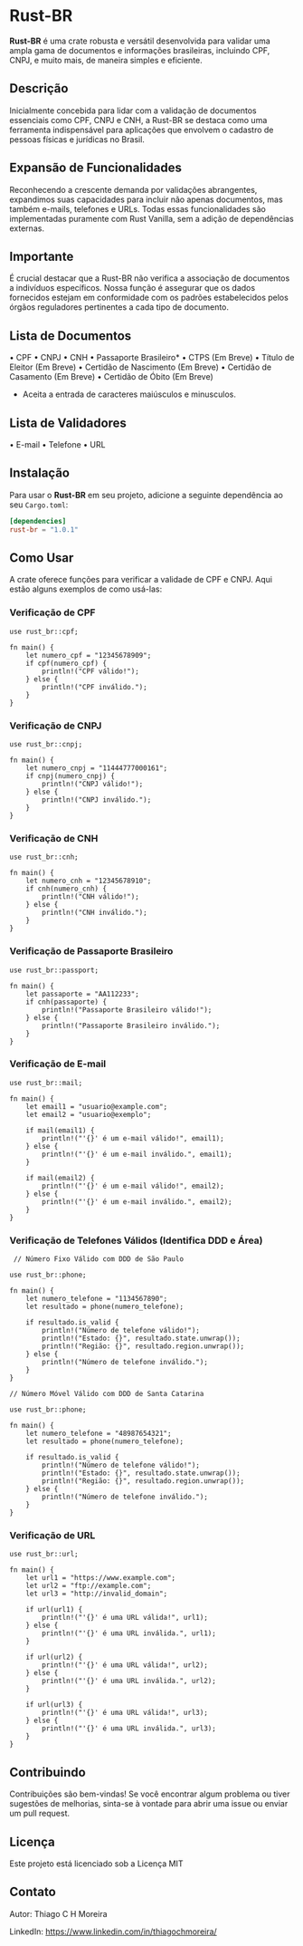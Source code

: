 # Rust-BR

**Rust-BR** é uma crate robusta e versátil desenvolvida para validar uma ampla gama de documentos e informações brasileiras, incluindo CPF, CNPJ, e muito mais, de maneira simples e eficiente.

## Descrição
Inicialmente concebida para lidar com a validação de documentos essenciais como CPF, CNPJ e CNH, a Rust-BR se destaca como uma ferramenta indispensável para aplicações que envolvem o cadastro de pessoas físicas e jurídicas no Brasil.

## Expansão de Funcionalidades
Reconhecendo a crescente demanda por validações abrangentes, expandimos suas capacidades para incluir não apenas documentos, mas também e-mails, telefones e URLs. Todas essas funcionalidades são implementadas puramente com Rust Vanilla, sem a adição de dependências externas.

## Importante
É crucial destacar que a Rust-BR não verifica a associação de documentos a indivíduos específicos. Nossa função é assegurar que os dados fornecidos estejam em conformidade com os padrões estabelecidos pelos órgãos reguladores pertinentes a cada tipo de documento.

## Lista de Documentos

 • CPF
 • CNPJ
 • CNH
 • Passaporte Brasileiro*
 • CTPS (Em Breve)
 • Título de Eleitor (Em Breve)
 • Certidão de Nascimento (Em Breve)
 • Certidão de Casamento (Em Breve)
 • Certidão de Óbito (Em Breve)

 * Aceita a entrada de caracteres maiúsculos e minusculos.

## Lista de Validadores

 • E-mail
 • Telefone
 • URL

## Instalação

Para usar o **Rust-BR** em seu projeto, adicione a seguinte dependência ao seu `Cargo.toml`:

```toml
[dependencies]
rust-br = "1.0.1"
```

## Como Usar
A crate oferece funções para verificar a validade de CPF e CNPJ. Aqui estão alguns exemplos de como usá-las:

### Verificação de CPF
```
use rust_br::cpf;

fn main() {
    let numero_cpf = "12345678909";
    if cpf(numero_cpf) {
        println!("CPF válido!");
    } else {
        println!("CPF inválido.");
    }
}
```
### Verificação de CNPJ
```
use rust_br::cnpj;

fn main() {
    let numero_cnpj = "11444777000161";
    if cnpj(numero_cnpj) {
        println!("CNPJ válido!");
    } else {
        println!("CNPJ inválido.");
    }
}
```
### Verificação de CNH
```
use rust_br::cnh;

fn main() {
    let numero_cnh = "12345678910";
    if cnh(numero_cnh) {
        println!("CNH válido!");
    } else {
        println!("CNH inválido.");
    }
}
```
### Verificação de Passaporte Brasileiro
```
use rust_br::passport;

fn main() {
    let passaporte = "AA112233";
    if cnh(passaporte) {
        println!("Passaporte Brasileiro válido!");
    } else {
        println!("Passaporte Brasileiro inválido.");
    }
}
```
### Verificação de E-mail
```
use rust_br::mail;

fn main() {
    let email1 = "usuario@example.com";
    let email2 = "usuario@exemplo";

    if mail(email1) {
        println!("'{}' é um e-mail válido!", email1);
    } else {
        println!("'{}' é um e-mail inválido.", email1);
    }

    if mail(email2) {
        println!("'{}' é um e-mail válido!", email2);
    } else {
        println!("'{}' é um e-mail inválido.", email2);
    }
}
```
### Verificação de Telefones Válidos (Identifica DDD e Área)
```
 // Número Fixo Válido com DDD de São Paulo

use rust_br::phone;

fn main() {
    let numero_telefone = "1134567890";
    let resultado = phone(numero_telefone);

    if resultado.is_valid {
        println!("Número de telefone válido!");
        println!("Estado: {}", resultado.state.unwrap());
        println!("Região: {}", resultado.region.unwrap());
    } else {
        println!("Número de telefone inválido.");
    }
}
```


```
// Número Móvel Válido com DDD de Santa Catarina

use rust_br::phone;

fn main() {
    let numero_telefone = "48987654321";
    let resultado = phone(numero_telefone);

    if resultado.is_valid {
        println!("Número de telefone válido!");
        println!("Estado: {}", resultado.state.unwrap());
        println!("Região: {}", resultado.region.unwrap());
    } else {
        println!("Número de telefone inválido.");
    }
}
```
### Verificação de URL
```
use rust_br::url;

fn main() {
    let url1 = "https://www.example.com";
    let url2 = "ftp://example.com";
    let url3 = "http://invalid_domain";

    if url(url1) {
        println!("'{}' é uma URL válida!", url1);
    } else {
        println!("'{}' é uma URL inválida.", url1);
    }

    if url(url2) {
        println!("'{}' é uma URL válida!", url2);
    } else {
        println!("'{}' é uma URL inválida.", url2);
    }

    if url(url3) {
        println!("'{}' é uma URL válida!", url3);
    } else {
        println!("'{}' é uma URL inválida.", url3);
    }
}
```

## Contribuindo
Contribuições são bem-vindas! Se você encontrar algum problema ou tiver sugestões de melhorias, sinta-se à vontade para abrir uma issue ou enviar um pull request.

## Licença
Este projeto está licenciado sob a Licença MIT

## Contato
Autor: Thiago C H Moreira

LinkedIn: https://www.linkedin.com/in/thiagochmoreira/
